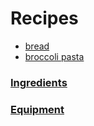 # Recipes

- [bread](recipe_details/bread.md)
- [broccoli pasta](recipe_details/broccoli-pasta.md)

### [Ingredients](ingredients.md)

### [Equipment](equipment.md)


